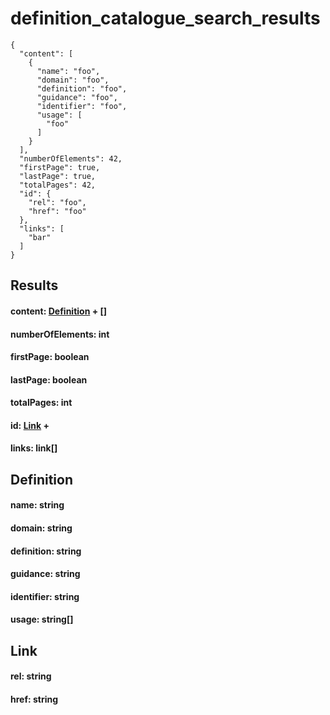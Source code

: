 # definition_catalogue_search_results

``` json-floating
{
  "content": [
    {
      "name": "foo",
      "domain": "foo",
      "definition": "foo",
      "guidance": "foo",
      "identifier": "foo",
      "usage": [
        "foo"
      ]
    }
  ],
  "numberOfElements": 42,
  "firstPage": true,
  "lastPage": true,
  "totalPages": 42,
  "id": {
    "rel": "foo",
    "href": "foo"
  },
  "links": [
    "bar"
  ]
}
```

## Results

#### content: [Definition](#definition_catalogue_search_results-content) + []

#### numberOfElements: int

#### firstPage: boolean

#### lastPage: boolean

#### totalPages: int

#### id: [Link](#definition_catalogue_search_results-id) + 

#### links: link[]


## Definition

#### name: string

#### domain: string

#### definition: string

#### guidance: string

#### identifier: string

#### usage: string[]


## Link

#### rel: string

#### href: string


